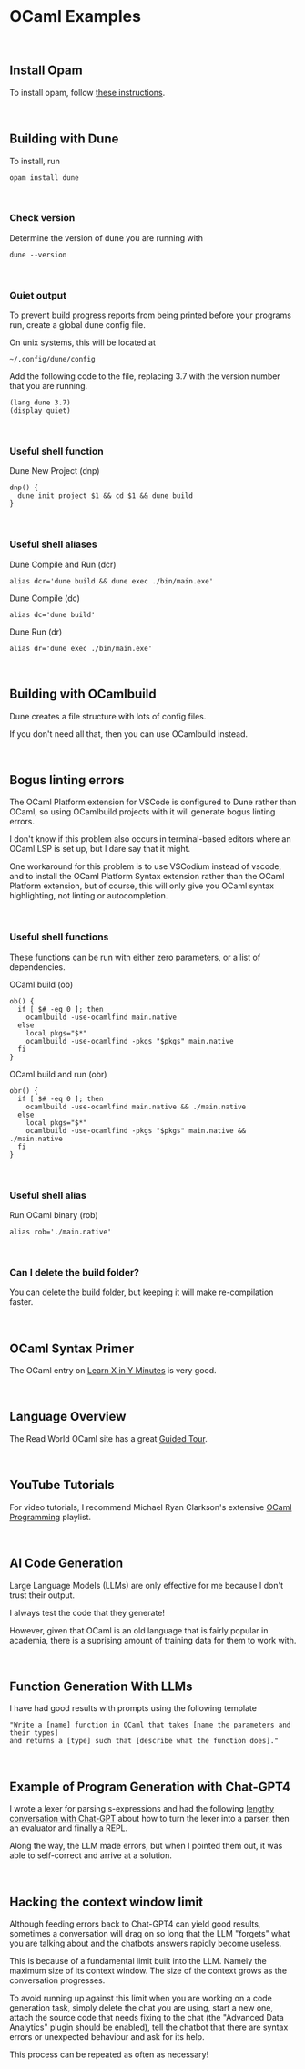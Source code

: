 <br>

# OCaml Examples

<br>

## Install Opam

To install opam, follow [these instructions](https://ocaml.org/docs/up-and-running).

<br>

## Building with Dune

To install, run

```
opam install dune
```

<br>

### Check version

Determine the version of dune you are running with

```
dune --version
```

<br>

### Quiet output

To prevent build progress reports from being printed before your programs run, create a global dune config file.

On unix systems, this will be located at

```
~/.config/dune/config
```

Add the following code to the file, replacing 3.7 with the version number that you are running.

```
(lang dune 3.7)
(display quiet)
```

<br>

### Useful shell function

Dune New Project (dnp)

```
dnp() {
  dune init project $1 && cd $1 && dune build
}
```

<br>

### Useful shell aliases

Dune Compile and Run (dcr)

```
alias dcr='dune build && dune exec ./bin/main.exe'
```

Dune Compile (dc)

```
alias dc='dune build'
```

Dune Run (dr)

```
alias dr='dune exec ./bin/main.exe'
```

<br>

## Building with OCamlbuild

Dune creates a file structure with lots of config files. 

If you don't need all that, then you can use OCamlbuild instead.

<br>

## Bogus linting errors

The OCaml Platform extension for VSCode is configured to Dune rather than OCaml, so using OCamlbuild projects with it will generate bogus linting errors.

I don't know if this problem also occurs in terminal-based editors where an OCaml LSP is set up, but I dare say that it might.

One workaround for this problem is to use VSCodium instead of vscode, and to install the OCaml Platform Syntax extension rather than the OCaml Platform extension, but of course, this will only give you OCaml syntax highlighting, not linting or autocompletion.

<br>

### Useful shell functions

These functions can be run with either zero parameters, or a list of dependencies.

OCaml build (ob)

```
ob() {
  if [ $# -eq 0 ]; then
    ocamlbuild -use-ocamlfind main.native
  else
    local pkgs="$*"
    ocamlbuild -use-ocamlfind -pkgs "$pkgs" main.native
  fi
}
```

OCaml build and run (obr)

```
obr() {
  if [ $# -eq 0 ]; then
    ocamlbuild -use-ocamlfind main.native && ./main.native
  else
    local pkgs="$*"
    ocamlbuild -use-ocamlfind -pkgs "$pkgs" main.native && ./main.native
  fi
}
```

<br>

### Useful shell alias

Run OCaml binary (rob)

```
alias rob='./main.native'
```

<br>

### Can I delete the build folder?

You can delete the build folder, but keeping it will make re-compilation faster.

<br>

## OCaml Syntax Primer

The OCaml entry on [Learn X in Y Minutes](https://learnxinyminutes.com/docs/ocaml/) is very good.

<br>

## Language Overview

The Read World OCaml site has a great [Guided Tour](https://dev.realworldocaml.org/guided-tour.html).

<br>

## YouTube Tutorials

For video tutorials, I recommend Michael Ryan Clarkson's extensive [OCaml Programming](https://youtube.com/playlist?list=PLre5AT9JnKShBOPeuiD9b-I4XROIJhkIU) playlist.

<br>

## AI Code Generation

Large Language Models (LLMs) are only effective for me because I don't trust their output.

I always test the code that they generate!

However, given that OCaml is an old language that is fairly popular in academia, there is a suprising amount of training data for them to work with.

<br>

## Function Generation With LLMs

I have had good results with prompts using the following template

```
"Write a [name] function in OCaml that takes [name the parameters and their types] 
and returns a [type] such that [describe what the function does]."
```

<br>

## Example of Program Generation with Chat-GPT4

I wrote a lexer for parsing s-expressions and had the following [lengthy conversation with Chat-GPT](https://chat.openai.com/share/a11e1f50-dce6-4e11-b351-9b4c02d52443) about how to turn the lexer into a parser, then an evaluator and finally a REPL.

Along the way, the LLM made errors, but when I pointed them out, it was able to self-correct and arrive at a solution.

<br>

## Hacking the context window limit

Although feeding errors back to Chat-GPT4 can yield good results, sometimes a conversation will drag on so long that the LLM "forgets" what you are talking about and the chatbots answers rapidly become useless.

This is because of a fundamental limit built into the LLM. Namely the maximum size of its context window. The size of the context grows as the conversation progresses.

To avoid running up against this limit when you are working on a code generation task, simply delete the chat you are using, start a new one, attach the source code that needs fixing to the chat (the "Advanced Data Analytics" plugin should be enabled), tell the chatbot that there are syntax errors or unexpected behaviour and ask for its help.

This process can be repeated as often as necessary!

<br>
